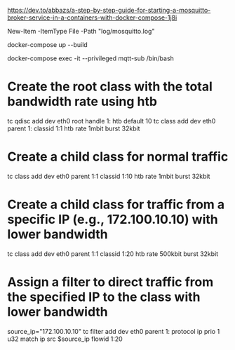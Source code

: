 https://dev.to/abbazs/a-step-by-step-guide-for-starting-a-mosquitto-broker-service-in-a-containers-with-docker-compose-1j8i

New-Item -ItemType File -Path "log/mosquitto.log"

docker-compose up --build


docker-compose exec -it --privileged mqtt-sub /bin/bash

# Create the root class with the total bandwidth rate using htb
tc qdisc add dev eth0 root handle 1: htb default 10
tc class add dev eth0 parent 1: classid 1:1 htb rate 1mbit burst 32kbit

# Create a child class for normal traffic
tc class add dev eth0 parent 1:1 classid 1:10 htb rate 1mbit burst 32kbit

# Create a child class for traffic from a specific IP (e.g., 172.100.10.10) with lower bandwidth
tc class add dev eth0 parent 1:1 classid 1:20 htb rate 500kbit burst 32kbit

# Assign a filter to direct traffic from the specified IP to the class with lower bandwidth
source_ip="172.100.10.10"
tc filter add dev eth0 parent 1: protocol ip prio 1 u32 match ip src $source_ip flowid 1:20

